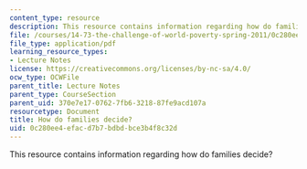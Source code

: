 ```yaml
---
content_type: resource
description: This resource contains information regarding how do families decide?
file: /courses/14-73-the-challenge-of-world-poverty-spring-2011/0c280ee4efacd7b7bdbdbce3b4f8c32d_MIT14_73S11_Lec13_slides.pdf
file_type: application/pdf
learning_resource_types:
- Lecture Notes
license: https://creativecommons.org/licenses/by-nc-sa/4.0/
ocw_type: OCWFile
parent_title: Lecture Notes
parent_type: CourseSection
parent_uid: 370e7e17-0762-7fb6-3218-87fe9acd107a
resourcetype: Document
title: How do families decide?
uid: 0c280ee4-efac-d7b7-bdbd-bce3b4f8c32d
---
```

This resource contains information regarding how do families decide?
